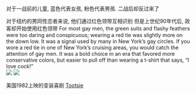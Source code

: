 对于一战前的儿童, 蓝色代表女孩, 粉色代表男孩. 二战后却反过来了

对于纽约的男同性恋者来说, 他们通过红色领带互相识别
但是上世纪90年代后, 政客却开始使用红色领带
For most gay men, the green suits and flashy feathers were too daring and conspicuous; wearing a red tie was slightly more on the down low. It was a signal used by many in New York’s gay circles.  If you wore a red tie in one of New York’s cruising areas, you would catch the attention of gay men.  It was a bold choice in an era that favored more conservative colors, but easier to pull off than wearing a t-shirt that says, “I love cock!”  
![](https://picture-bed-1301848969.cos.ap-shanghai.myqcloud.com/20220610215231.png)
![](https://picture-bed-1301848969.cos.ap-shanghai.myqcloud.com/20220610215321.png)



美国1982上映的变装喜剧 [Tootsie](https://en.wikipedia.org/wiki/Tootsie)